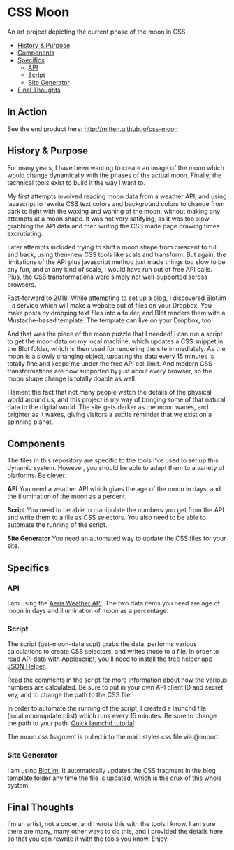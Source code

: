 # CSS Moon
An art project depicting the current phase of the moon in CSS

- [History & Purpose](#history--purpose)
- [Components](#components)
- [Specifics](#specifics)
	- [API](#API)
	- [Script](#script)
	- [Site Generator](#site-generator)
- [Final Thoughts](#final-thoughts)


## In Action
See the end product here: http://mitten.github.io/css-moon


## History & Purpose
For many years, I have been wanting to create an image of the moon which would change dynamically with the phases of the actual moon. Finally, the technical tools exist to build it the way I want to.

My first attempts involved reading moon data from a weather API, and using javascript to rewrite CSS text colors and background colors to change from dark to light with the waxing and waning of the moon, without making any attempts at a moon shape. It was not very satifying, as it was too slow - grabbing the API data and then writing the CSS made page drawing times excrutiating.

Later attempts included trying to shift a moon shape from crescent to full and back, using then-new CSS tools like scale and transform. But again, the limitations of the API plus javascript method just made things too slow to be any fun, and at any kind of scale, I would have run out of free API calls. Plus, the CSS transformations were simply not well-supported across browsers.

Fast-forward to 2018. While attempting to set up a blog, I discovered Blot.im - a service which will make a website out of files on your Dropbox. You make posts by dropping text files into a folder, and Blot renders them with a Mustache-based template. The template can live on your Dropbox, too. 

And that was the piece of the moon puzzle that I needed! I can run a script to get the moon data on my local machine, which updates a CSS snippet in the Blot folder, which is then used for rendering the site immediately. As the moon is a slowly changing object, updating the data every 15 minutes is totally fine and keeps me under the free API call limit. And modern CSS transformations are now supported by just about every browser, so the moon shape change is totally doable as well.

I lament the fact that not many people watch the details of the physical world around us, and this project is my way of bringing some of that natural data to the digital world. The site gets darker as the moon wanes, and brighter as it waxes, giving visitors a subtle reminder that we exist on a spinning planet.


## Components
The files in this repository are specific to the tools I've used to set up this dynamic system. However, you should be able to adapt them to a variety of platforms. Be clever.

**API**
You need a weather API which gives the age of the moon in days, and the illumination of the moon as a percent.

**Script**
You need to be able to manipulate the numbers you get from the API and write them to a file as CSS selectors. You also need to be able to automate the running of the script.

**Site Generator**
You need an automated way to update the CSS files for your site.


## Specifics

### API
I am using the [Aeris Weather API](https://www.aerisweather.com/). The two data items you need are age of moon in days and illumination of moon as a percentage.

### Script
The script (get-moon-data.scpt) grabs the data, performs various calculations to create CSS selectors, and writes those to a file. In order to read API data with Applescript, you'll need to install the free helper app [JSON Helper](http://www.mousedown.net/mouseware/JSONHelper.html).

Read the comments in the script for more information about how the various numbers are calculated. Be sure to put in your own API client ID and secret key, and to change the path to the CSS file.

In order to automate the running of the script, I created a launchd file (local.moonupdate.plist) which runs every 15 minutes. Be sure to change the path to your path. [Quick launchd tutorial](https://www.maketecheasier.com/use-launchd-run-scripts-on-schedule-macos/) 

The moon.css fragment is pulled into the main styles.css file via @import.


### Site Generator
I am using [Blot.im](http://blot.im). It automatically updates the CSS fragment in the blog template folder any time the file is updated, which is the crux of this whole system.


## Final Thoughts
I'm an artist, not a coder, and I wrote this with the tools I know. I am sure there are many, many other ways to do this, and I provided the details here so that you can rewrite it with the tools you know. Enjoy.

